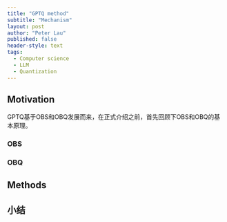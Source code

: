 ```yaml
---
title: "GPTQ method"
subtitle: "Mechanism"
layout: post
author: "Peter Lau"
published: false
header-style: text
tags:
  - Computer science
  - LLM
  - Quantization
---
```



## Motivation

GPTQ基于OBS和OBQ发展而来，在正式介绍之前，首先回顾下OBS和OBQ的基本原理。

### OBS


### OBQ


## Methods



## 小结

